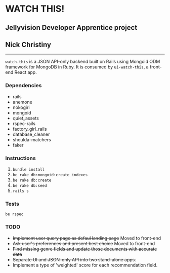 # WATCH THIS!
## Jellyvision Developer Apprentice project
## Nick Christiny
---

`watch-this` is a JSON API-only backend built on Rails using Mongoid ODM framework for MongoDB in Ruby.
It is consumed by `ui-watch-this`, a front-end React app.

### Dependencies
* rails
* anemone
* nokogiri
* mongoid
* quiet_assets
* rspec-rails
* factory_girl_rails
* database_cleaner
* shoulda-matchers
* faker

### Instructions
1. `bundle install`
2. `be rake db:mongoid:create_indexes`
3. `be rake db:create`
4. `be rake db:seed`
5. `rails s`

### Tests
`be rspec`

### TODO
* ~~Implement user query page as defaul landing page~~ Moved to front-end
* ~~Ask user's preferences and present best choice~~ Moved to front-end
* ~~Find missing genre fields and update those documents with accurate data~~
* ~~Separate UI and JSON-only API into two stand-alone apps.~~
* Implement a type of 'weighted' score for each recommendation field.
